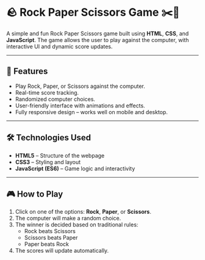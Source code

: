 # 🪨 Rock Paper Scissors Game ✂️📄

A simple and fun Rock Paper Scissors game built using **HTML**, **CSS**, and **JavaScript**. The game allows the user to play against the computer, with interactive UI and dynamic score updates.

---

## 🚀 Features

- Play Rock, Paper, or Scissors against the computer.
- Real-time score tracking.
- Randomized computer choices.
- User-friendly interface with animations and effects.
- Fully responsive design – works well on mobile and desktop.

---

## 🛠️ Technologies Used

- **HTML5** – Structure of the webpage  
- **CSS3** – Styling and layout  
- **JavaScript (ES6)** – Game logic and interactivity

---

## 🎮 How to Play

1. Click on one of the options: **Rock**, **Paper**, or **Scissors**.
2. The computer will make a random choice.
3. The winner is decided based on traditional rules:
   - Rock beats Scissors
   - Scissors beats Paper
   - Paper beats Rock
4. The scores will update automatically.
